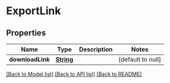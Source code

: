 # ExportLink
## Properties

Name | Type | Description | Notes
------------ | ------------- | ------------- | -------------
**downloadLink** | [**String**](string) |  | [default to null]

[[Back to Model list]](../README#documentation-for-models) [[Back to API list]](../README#documentation-for-api-endpoints) [[Back to README]](../README)

